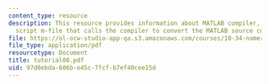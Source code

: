 ```yaml
---
content_type: resource
description: This resource provides information about MATLAB compiler, and a MATLAB
  script m-file that calls the compiler to convert the MATLAB source code files.
file: https://ol-ocw-studio-app-qa.s3.amazonaws.com/courses/10-34-numerical-methods-applied-to-chemical-engineering-fall-2005/97d0ebda606be45c7fcfb7ef40cee15d_tutorial08.pdf
file_type: application/pdf
resourcetype: Document
title: tutorial08.pdf
uid: 97d0ebda-606b-e45c-7fcf-b7ef40cee15d
---
```

